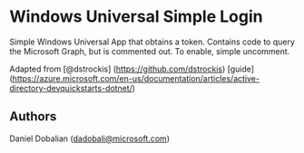 # Windows Universal Simple Login
Simple Windows Universal App that obtains a token.  Contains code to query the Microsoft Graph, but is commented out.  To enable, simple uncomment.

Adapted from [@dstrockis] (https://github.com/dstrockis) [guide] (https://azure.microsoft.com/en-us/documentation/articles/active-directory-devquickstarts-dotnet/) 

## Authors

Daniel Dobalian ([dadobali@microsoft.com](mailto:dadobali@microsoft.com))

